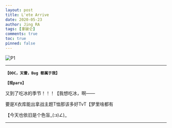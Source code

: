 ```yaml
---
layout: post
title: L'ete Arrive
date: 2020-05-23
author: Jing RA
tags: [拿破仑]
comments: true
toc: true
pinned: false
---
```


![P1](https://p9-bcy.byteimg.com/img/banciyuan/user/4040113/item/web/17b1n/427c82609cf811eab4fe790b12bc3f0f.jpg~tplv-banciyuan-w650.image)

<!--more-->

---------

**`【OOC，天雷，Bug 都属于我】`**

**`【现paro】`**

又到了吃冰的季节！！！【我想吃冰，啊——

要是X衣库能出拿战主题T恤那该多好TvT【梦里啥都有

【今天也依旧是个色盲_(:з)∠)_

---------
